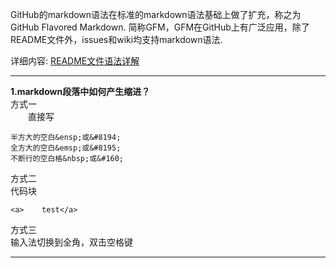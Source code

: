 GitHub的markdown语法在标准的markdown语法基础上做了扩充，称之为GitHub Flavored Markdown. 简称GFM，GFM在GitHub上有广泛应用，除了README文件外，issues和wiki均支持markdown语法. 

详细内容: [README文件语法详解](https://github.com/guodongxiaren/README "点击进入")

----------

**1.markdown段落中如何产生缩进？**  
方式一  
&ensp;&ensp;&ensp;&ensp;直接写

```
半方大的空白&ensp;或&#8194;
全方大的空白&emsp;或&#8195;
不断行的空白格&nbsp;或&#160;
```

方式二  
代码块

```
<a>    test</a>
```

方式三  
输入法切换到全角，双击空格键  

----------

